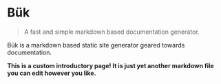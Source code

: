 # Bük
> A fast and simple markdown based documentation generator.

Bük is a markdown based static site generator geared towards documentation.

**This is a custom introductory page! It is just yet another markdown file you can edit however you like.** 
